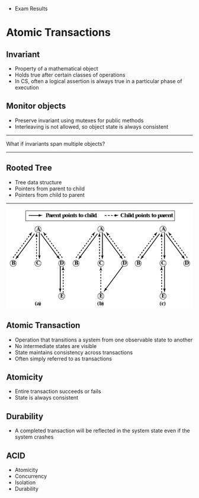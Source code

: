 - Exam Results

Atomic Transactions
===================

Invariant
---------

- Property of a mathematical object
- Holds true after certain classes of operations
- In CS, often a logical assertion is always true in a particular phase of execution

Monitor objects
---------------

- Preserve invariant using mutexes for public methods
- Interleaving is not allowed, so object state is always consistent

---

What if invariants span multiple objects?

---

Rooted Tree
-----------

- Tree data structure
- Pointers from parent to child
- Pointers from child to parent

---

![Rooted Tree Example](media/5-1.png)

Atomic Transaction
-----------------

- Operation that transitions a system from one observable state to another
- No intermediate states are visible
- State maintains consistency across transactions
- Often simply referred to as transactions

Atomicity
---------

- Entire transaction succeeds or fails
- State is always consistent

Durability
----------

- A completed transaction will be reflected in the system state even if the system crashes

ACID
----

- Atomicity
- Concurrency
- Isolation
- Durability

